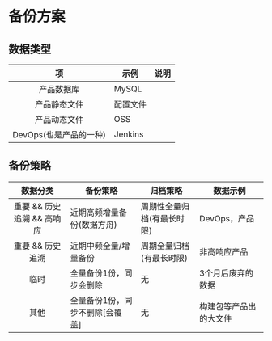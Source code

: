 # 备份方案

## 数据类型
| 项 | 示例 | 说明 |
| :-: | - | - |
| 产品数据库 | MySQL |  |
| 产品静态文件 | 配置文件 |
| 产品动态文件 | OSS |  |
| DevOps(也是产品的一种) | Jenkins |  |

## 备份策略
| 数据分类 | 备份策略 | 归档策略 | 数据示例 |
| :-: | - | - | - |
| 重要 && 历史追溯 && 高响应 | 近期高频增量备份(数据方舟) | 周期性全量归档(有最长时限) | DevOps，产品 |
| 重要 && 历史追溯 | 近期中频全量/增量备份 | 周期全量归档(有最长时限) | 非高响应产品 |
| 临时 | 全量备份1份，同步会删除 | 无 | 3个月后废弃的数据 |
| 其他 | 全量备份1份，同步不删除[会覆盖] | 无 | 构建包等产品出的大文件 |
